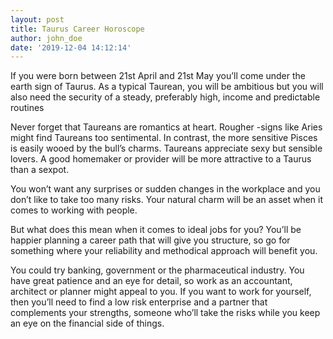 ```yaml
---
layout: post
title: Taurus Career Horoscope
author: john_doe
date: '2019-12-04 14:12:14'
---
```

If you were born between 21st April and 21st May you’ll come under the earth sign of Taurus. As a typical Taurean, you will be ambitious but you will also need the security of a steady, preferably high, income and predictable routines

Never forget that Taureans are romantics at heart. Rougher -signs like Aries might find Taureans too sentimental. In contrast, the more sensitive Pisces is easily wooed by the bull’s charms. Taureans appreciate sexy but sensible lovers. A good homemaker or provider will be more attractive to a Taurus than a sexpot.

You won’t want any surprises or sudden changes in the workplace and you don’t like to take too many risks. Your natural charm will be an asset when it comes to working with people.

But what does this mean when it comes to ideal jobs for you? You’ll be happier planning a career path that will give you structure, so go for something where your reliability and methodical approach will benefit you.

You could try banking, government or the pharmaceutical industry. You have great patience and an eye for detail, so work as an accountant, architect or planner might appeal to you. If you want to work for yourself, then you’ll need to find a low risk enterprise and a partner that complements your strengths, someone who’ll take the risks while you keep an eye on the financial side of things.

